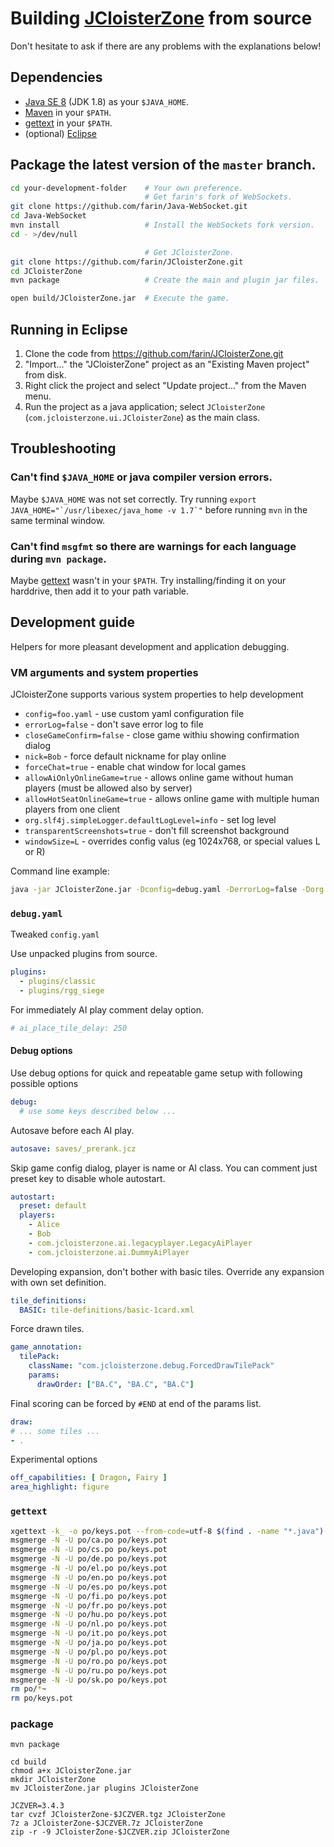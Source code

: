 # Building [JCloisterZone](http://jcloisterzone.com/) from source


Don't hesitate to ask if there are any problems with the explanations below!



## Dependencies

- [Java SE 8](http://www.oracle.com/technetwork/java/javase/downloads/) (JDK 1.8) as your `$JAVA_HOME`.
- [Maven](https://maven.apache.org/) in your `$PATH`.
- [gettext](https://www.gnu.org/software/gettext/) in your `$PATH`.
- (optional) [Eclipse](https://eclipse.org/)



## Package the latest version of the `master` branch.


```bash
cd your-development-folder    # Your own preference.
                              # Get farin's fork of WebSockets.
git clone https://github.com/farin/Java-WebSocket.git
cd Java-WebSocket
mvn install                   # Install the WebSockets fork version.
cd - >/dev/null

                              # Get JCloisterZone.
git clone https://github.com/farin/JCloisterZone.git
cd JCloisterZone
mvn package                   # Create the main and plugin jar files.

open build/JCloisterZone.jar  # Execute the game.
```


## Running in Eclipse

1. Clone the code from https://github.com/farin/JCloisterZone.git
1. "Import..." the "JCloisterZone" project as an "Existing Maven project" from disk.
1. Right click the project and select "Update project..." from the Maven menu.
1. Run the project as a java application; select `JCloisterZone` (`com.jcloisterzone.ui.JCloisterZone`) as the main class.


## Troubleshooting


### Can't find `$JAVA_HOME` or java compiler version errors.

Maybe `$JAVA_HOME` was not set correctly. Try running ``export JAVA_HOME="`/usr/libexec/java_home -v 1.7`"`` before running `mvn` in the same terminal window.


### Can't find `msgfmt` so there are warnings for each language during `mvn package`.

Maybe [gettext](https://www.gnu.org/software/gettext/) wasn't in your `$PATH`. Try installing/finding it on your harddrive, then add it to your path variable.



## Development guide

Helpers for more pleasant development and application debugging.

### VM arguments and system properties

JCloisterZone supports various system properties to help development

* `config=foo.yaml` - use custom yaml configuration file
* `errorLog=false` - don't save error log to file
* `closeGameConfirm=false` - close game withiu showing confirmation dialog
* `nick=Bob` - force default nickname for play online
* `forceChat=true` - enable chat window for local games
* `allowAiOnlyOnlineGame=true` - allows online game without human players (must be allowed also by server)
* `allowHotSeatOnlineGame=true` - allows online game with multiple human players from one client
* `org.slf4j.simpleLogger.defaultLogLevel=info` - set log level
* `transparentScreenshots=true` - don't fill screenshot background
* `windowSize=L` - overrides config valus (eg 1024x768, or special values L or R)

Command line example:

```bash
java -jar JCloisterZone.jar -Dconfig=debug.yaml -DerrorLog=false -Dorg.slf4j.simpleLogger.defaultLogLevel=info -DforceChat=true -DcloseGameConfirm=false -ea
```

### `debug.yaml`

Tweaked `config.yaml`

Use unpacked plugins from source.

```yaml
plugins:
  - plugins/classic
  - plugins/rgg_siege
```

For immediately AI play comment delay option.

```yaml
# ai_place_tile_delay: 250
```

#### Debug options

Use debug options for quick and repeatable game setup with following possible options

```yaml
debug:
  # use some keys described below ...
```

Autosave before each AI play.

```yaml
autosave: saves/_prerank.jcz
```

Skip game config dialog, player is name or AI class.
You can comment just preset key to disable whole autostart.

```yaml
autostart:
  preset: default
  players:
    - Alice
    - Bob
    - com.jcloisterzone.ai.legacyplayer.LegacyAiPlayer
    - com.jcloisterzone.ai.DummyAiPlayer
```

Developing expansion, don't bother with basic tiles. Override any expansion with own set definition.

```yaml
tile_definitions:
  BASIC: tile-definitions/basic-1card.xml
```

Force drawn tiles.

```yaml
game_annotation:
  tilePack:
    className: "com.jcloisterzone.debug.ForcedDrawTilePack"
    params:
      drawOrder: ["BA.C", "BA.C", "BA.C"]
```

Final scoring can be forced by `#END` at end of the params list.

```yaml
draw:
# ... some tiles ...
- .
```

Experimental options

```yaml
off_capabilities: [ Dragon, Fairy ]
area_highlight: figure
```

### `gettext`

```bash
xgettext -k_ -o po/keys.pot --from-code=utf-8 $(find . -name "*.java")
msgmerge -N -U po/ca.po po/keys.pot
msgmerge -N -U po/cs.po po/keys.pot
msgmerge -N -U po/de.po po/keys.pot
msgmerge -N -U po/el.po po/keys.pot
msgmerge -N -U po/en.po po/keys.pot
msgmerge -N -U po/es.po po/keys.pot
msgmerge -N -U po/fi.po po/keys.pot
msgmerge -N -U po/fr.po po/keys.pot
msgmerge -N -U po/hu.po po/keys.pot
msgmerge -N -U po/nl.po po/keys.pot
msgmerge -N -U po/it.po po/keys.pot
msgmerge -N -U po/ja.po po/keys.pot
msgmerge -N -U po/pl.po po/keys.pot
msgmerge -N -U po/ro.po po/keys.pot
msgmerge -N -U po/ru.po po/keys.pot
msgmerge -N -U po/sk.po po/keys.pot
rm po/*~
rm po/keys.pot
```

### package

```
mvn package

cd build
chmod a+x JCloisterZone.jar
mkdir JCloisterZone
mv JCloisterZone.jar plugins JCloisterZone

JCZVER=3.4.3
tar cvzf JCloisterZone-$JCZVER.tgz JCloisterZone
7z a JCloisterZone-$JCZVER.7z JCloisterZone
zip -r -9 JCloisterZone-$JCZVER.zip JCloisterZone
```
